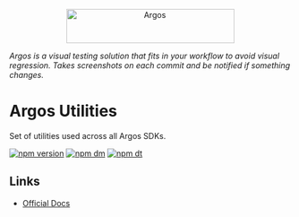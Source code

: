 <p align="center">
  <a href="https://argos-ci.com/?utm_source=github&utm_medium=logo" target="_blank">
    <img src="https://raw.githubusercontent.com/argos-ci/argos/main/resources/logos/logo-github-readme.png" alt="Argos" width="300" height="61">
  </a>
</p>

_Argos is a visual testing solution that fits in your workflow to avoid visual regression. Takes screenshots on each commit and be notified if something changes._

# Argos Utilities

Set of utilities used across all Argos SDKs.

[![npm version](https://img.shields.io/npm/v/@argos-ci/util.svg)](https://www.npmjs.com/package/@argos-ci/util)
[![npm dm](https://img.shields.io/npm/dm/@argos-ci/util.svg)](https://www.npmjs.com/package/@argos-ci/util)
[![npm dt](https://img.shields.io/npm/dt/@argos-ci/util.svg)](https://www.npmjs.com/package/@argos-ci/util)

## Links

- [Official Docs](https://argos-ci.com/docs)
